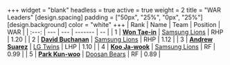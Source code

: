 +++
widget = "blank"
headless = true
active = true
weight = 2
title = "WAR Leaders"
[design.spacing]
padding = ["50px", "25%", "0px", "25%"]
[design.background]
color = "white"
+++
| Rank | Name | Team | Position | WAR |
| :---: | --- | --- | ------- | -- |
| 1 | [**Won Tae-in**](/players/12619) | [Samsung Lions](/teams/SamsungLions) | RHP | 1.20 |
| 2 | [**David Buchanan**](/players/13683) | [Samsung Lions](/teams/SamsungLions) | RHP | 1.12 |
| 3 | [**Andrew Suarez**](/players/15013) | [LG Twins](/teams/LGTwins) | LHP | 1.10 |
| 4 | [**Koo Ja-wook**](/players/6753) | [Samsung Lions](/teams/SamsungLions) | RF | 0.99 |
| 5 | [**Park Kun-woo**](/players/145) | [Doosan Bears](/teams/DoosanBears) | RF | 0.89 |
